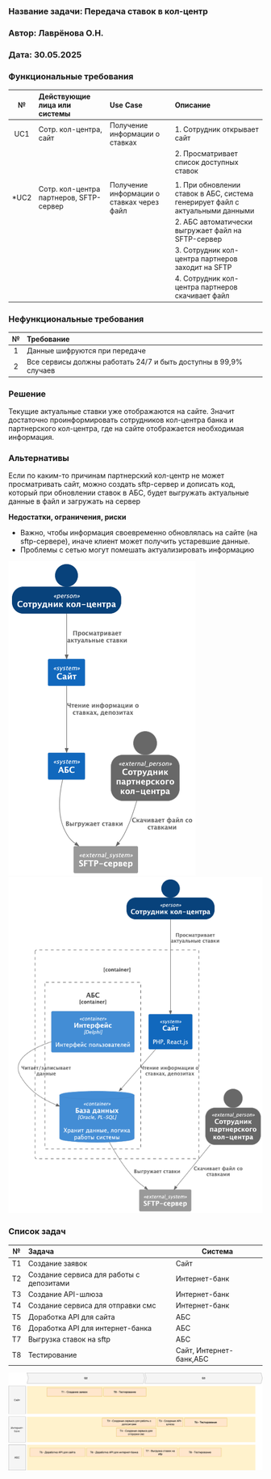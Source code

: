 ### <a name="_b7urdng99y53"></a>**Название задачи:** Передача ставок в кол-центр

### <a name="_hjk0fkfyohdk"></a>**Автор:** Лаврёнова О.Н.

### <a name="_uanumrh8zrui"></a>**Дата:** 30.05.2025

### <a name="_3bfxc9a45514"></a>**Функциональные требования**

| **№** | **Действующие лица или системы**        | **Use Case**                              | **Описание**                                                                  |
|:-----:|:----------------------------------------|:------------------------------------------|:------------------------------------------------------------------------------|
|  UC1  | Сотр. кол-центра, сайт                  | Получение информации о ставках            | 1. Сотрудник  открывает сайт                                                  |
|       |                                         |                                           | 2. Просматривает список доступных ставок                                      |
|       |                                         |                                           |                                                                               |
| *UC2  | Сотр. кол-центра партнеров, SFTP-сервер | Получение информации о ставках через файл | 1. При обновлении ставок в АБС, система генерирует файл с актуальными данными |
|       |                                         |                                           | 2. АБС автоматически выгружает файл на SFTP-сервер                            |
|       |                                         |                                           | 3. Сотрудник кол-центра партнеров заходит на SFTP                             |
|       |                                         |                                           | 4. Сотрудник кол-центра партнеров скачивает файл                              |

### <a name="_u8xz25hbrgql"></a>**Нефункциональные требования**

| **№** | **Требование**                                                   |
|:-----:|:-----------------------------------------------------------------|
|   1   | Данные шифруются при передаче                                    |             
|   2   | Все сервисы должны работать 24/7 и быть доступны в 99,9% случаев |             

### <a name="_qmphm5d6rvi3"></a>**Решение**

Текущие актуальные ставки уже отображаются на сайте.
Значит достаточно проинформировать сотрудников кол-центра банка и партнерского кол-центра, где на сайте отображается
необходимая информация.

### <a name="_bjrr7veeh80c"></a>**Альтернативы**

Если по каким-то причинам партнерский кол-центр не может просматривать сайт, можно создать sftp-сервер
и дописать код, который при обновлении ставок в АБС, будет выгружать актуальные данные в файл и загружать на сервер

**Недостатки, ограничения, риски**

- Важно, чтобы информация своевременно обновлялась на сайте (на sftp-сервере), иначе клиент может получить устаревшие
  данные.
- Проблемы с сетью могут помешать актуализировать информацию

![Диаграмма контекста](context.png)
![Диаграмма контекста](container.png)

### Список задач

| **№** | **Задача**                               | Система                 |
|:-----:|:-----------------------------------------|-------------------------|
|  T1   | Создание заявок                          | Сайт                    |
|  T2   | Создание сервиса для работы с депозитами | Интернет-банк           |
|  T3   | Создание API-шлюза                       | Интернет-банк           |
|  T4   | Создание сервиса для отправки смс        | Интернет-банк           |
|  T5   | Доработка API для сайта                  | АБС                     |
|  T6   | Доработка API для интернет-банка         | АБС                     |
|  T7   | Выгрузка ставок на sftp                  | АБС                     |
|  T8   | Тестирование                             | Сайт, Интернет-банк,АБС |


![roadmap](roadmap.drawio.png)
